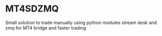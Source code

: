 # MT4SDZMQ
Small solution to trade manually using python modules stream desk and zmq for MT4 bridge and faster trading
